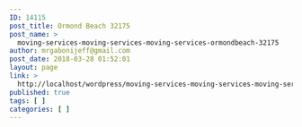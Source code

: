 ```yaml
---
ID: 14115
post_title: Ormond Beach 32175
post_name: >
  moving-services-moving-services-moving-services-ormondbeach-32175
author: mrgabonijeff@gmail.com
post_date: 2018-03-28 01:52:01
layout: page
link: >
  http://localhost/wordpress/moving-services-moving-services-moving-services-ormondbeach-32175/
published: true
tags: [ ]
categories: [ ]
---
```

